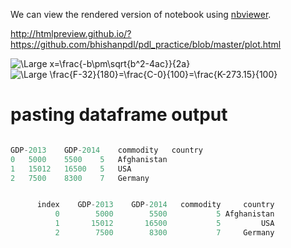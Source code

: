 We can view the rendered version of notebook using [nbviewer](http://nbviewer.ipython.org/github/bhishanpdl/pdl_practice/tree/master).

http://htmlpreview.github.io/?https://github.com/bhishanpdl/pdl_practice/blob/master/plot.html


<img src="https://latex.codecogs.com/svg.latex?\Large&space;x=\frac{-b\pm\sqrt{b^2-4ac}}{2a}" title="\Large x=\frac{-b\pm\sqrt{b^2-4ac}}{2a}" />

<img src="https://latex.codecogs.com/svg.latex?\Large&space;\frac{F-32}{180}=\frac{C-0}{100}=\frac{K-273.15}{100}" title="\Large \frac{F-32}{180}=\frac{C-0}{100}=\frac{K-273.15}{100}" />


# pasting dataframe output
```python

GDP-2013	GDP-2014	commodity	country
0	5000	5500	5	Afghanistan
1	15012	16500	5	USA
2	7500	8300	7	Germany


      index    GDP-2013    GDP-2014   commodity     country
          0        5000        5500           5 Afghanistan
          1       15012       16500           5         USA
          2        7500        8300           7     Germany
```
